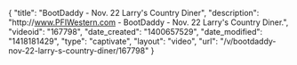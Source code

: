 {
    "title": "BootDaddy - Nov. 22 Larry's Country Diner",
    "description": "http:\/\/www.PFIWestern.com - BootDaddy - Nov. 22 Larry's Country Diner.",
    "videoid": "167798",
    "date_created": "1400657529",
    "date_modified": "1418181429",
    "type": "captivate",
    "layout": "video",
    "url": "\/v\/bootdaddy-nov-22-larry-s-country-diner\/167798"
}